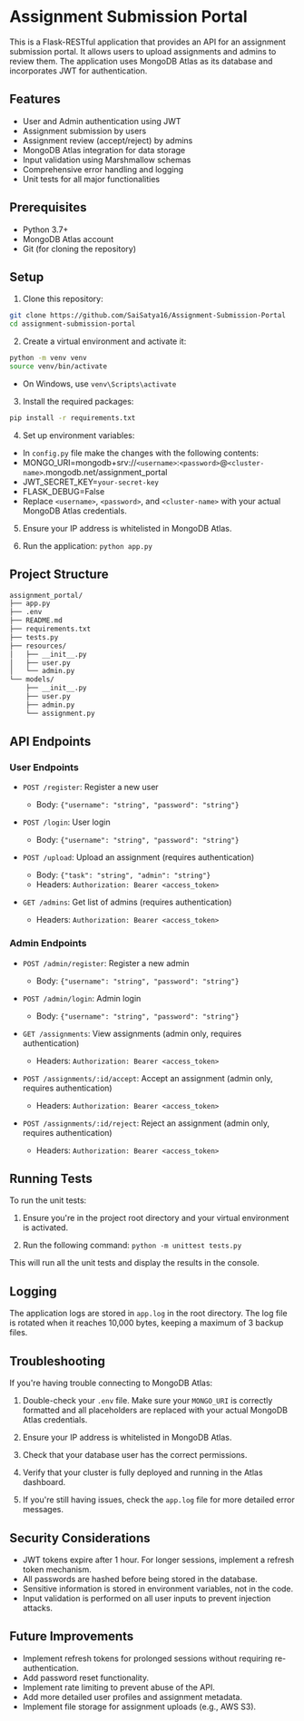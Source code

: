 # Assignment Submission Portal

This is a Flask-RESTful application that provides an API for an assignment submission portal. It allows users to upload assignments and admins to review them. The application uses MongoDB Atlas as its database and incorporates JWT for authentication.

## Features

- User and Admin authentication using JWT
- Assignment submission by users
- Assignment review (accept/reject) by admins
- MongoDB Atlas integration for data storage
- Input validation using Marshmallow schemas
- Comprehensive error handling and logging
- Unit tests for all major functionalities

## Prerequisites

- Python 3.7+
- MongoDB Atlas account
- Git (for cloning the repository)

## Setup

1. Clone this repository:

```bash 
git clone https://github.com/SaiSatya16/Assignment-Submission-Portal
cd assignment-submission-portal 
```

2. Create a virtual environment and activate it:
```bash 
python -m venv venv
source venv/bin/activate
```
- On Windows, use `venv\Scripts\activate`

3. Install the required packages:
```bash 
pip install -r requirements.txt
```


4. Set up environment variables:
- In `config.py` file make the changes with the following contents:
- MONGO_URI=mongodb+srv://`<username>`:`<password>`@`<cluster-name>`.mongodb.net/assignment_portal
- JWT_SECRET_KEY=`your-secret-key`
- FLASK_DEBUG=False
- Replace `<username>`, `<password>`, and `<cluster-name>` with your actual MongoDB Atlas credentials.

5. Ensure your IP address is whitelisted in MongoDB Atlas.

6. Run the application:
`python app.py`

## Project Structure
```bash
assignment_portal/
├── app.py
├── .env
├── README.md
├── requirements.txt
├── tests.py
├── resources/
│   ├── __init__.py
│   ├── user.py
│   └── admin.py
└── models/
    ├── __init__.py
    ├── user.py
    ├── admin.py
    └── assignment.py
```

## API Endpoints

### User Endpoints

- `POST /register`: Register a new user
  - Body: `{"username": "string", "password": "string"}`

- `POST /login`: User login
  - Body: `{"username": "string", "password": "string"}`

- `POST /upload`: Upload an assignment (requires authentication)
  - Body: `{"task": "string", "admin": "string"}`
  - Headers: `Authorization: Bearer <access_token>`

- `GET /admins`: Get list of admins (requires authentication)
  - Headers: `Authorization: Bearer <access_token>`

### Admin Endpoints

- `POST /admin/register`: Register a new admin
  - Body: `{"username": "string", "password": "string"}`

- `POST /admin/login`: Admin login
  - Body: `{"username": "string", "password": "string"}`

- `GET /assignments`: View assignments (admin only, requires authentication)
  - Headers: `Authorization: Bearer <access_token>`

- `POST /assignments/:id/accept`: Accept an assignment (admin only, requires authentication)
  - Headers: `Authorization: Bearer <access_token>`

- `POST /assignments/:id/reject`: Reject an assignment (admin only, requires authentication)
  - Headers: `Authorization: Bearer <access_token>`

## Running Tests

To run the unit tests:

1. Ensure you're in the project root directory and your virtual environment is activated.

2. Run the following command:
`python -m unittest tests.py`

This will run all the unit tests and display the results in the console.

## Logging

The application logs are stored in `app.log` in the root directory. The log file is rotated when it reaches 10,000 bytes, keeping a maximum of 3 backup files.

## Troubleshooting

If you're having trouble connecting to MongoDB Atlas:

1. Double-check your `.env` file. Make sure your `MONGO_URI` is correctly formatted and all placeholders are replaced with your actual MongoDB Atlas credentials.

2. Ensure your IP address is whitelisted in MongoDB Atlas.

3. Check that your database user has the correct permissions.

4. Verify that your cluster is fully deployed and running in the Atlas dashboard.

5. If you're still having issues, check the `app.log` file for more detailed error messages.

## Security Considerations

- JWT tokens expire after 1 hour. For longer sessions, implement a refresh token mechanism.
- All passwords are hashed before being stored in the database.
- Sensitive information is stored in environment variables, not in the code.
- Input validation is performed on all user inputs to prevent injection attacks.

## Future Improvements

- Implement refresh tokens for prolonged sessions without requiring re-authentication.
- Add password reset functionality.
- Implement rate limiting to prevent abuse of the API.
- Add more detailed user profiles and assignment metadata.
- Implement file storage for assignment uploads (e.g., AWS S3).